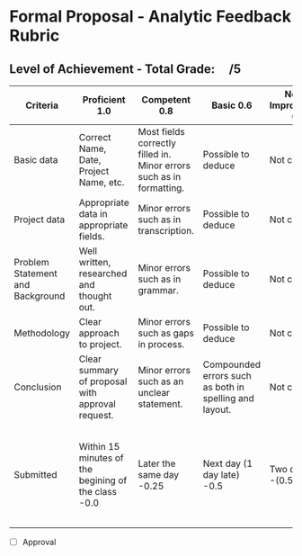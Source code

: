 # Formal Proposal - Analytic Feedback Rubric
## Level of Achievement - Total Grade: &nbsp;&nbsp;&nbsp;&nbsp;/5
|Criteria                        |Proficient 1.0|Competent 0.8|Basic 0.6|Needs Improvement 0.4|NA 0.2|
|--------------------------------|--------------|-------------|---------|---------------------|------|
|Basic data                      |Correct Name, Date, Project Name, etc.   |Most fields correctly filled in. Minor errors such as in formatting.|Possible to deduce|Not clear|NA|
|Project data                    |Appropriate data in appropriate fields.  |Minor errors such as in transcription.                              |Possible to deduce|Not clear|NA|
|Problem Statement and Background|Well written, researched and thought out.|Minor errors such as in grammar.                                    |Possible to deduce|Not clear|NA|
|Methodology                     |Clear approach to project.               |Minor errors such as gaps in process.                               |Possible to deduce|Not clear|NA|
|Conclusion |Clear summary of proposal with approval request.    |Minor errors such as an unclear statement.|Compounded errors such as both in spelling and layout.|Not clear|NA|
|Submitted  |Within 15 minutes of the begining of the class -0.0|Later the same day -0.25|Next day (1 day late) -0.5|Two days late -(0.5*2)|x days late -(0.5*x), will recieve 0/5 if submitted a week or more late.|

- [ ] Approval
